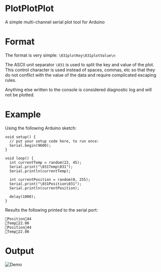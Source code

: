 # PlotPlotPlot

A simple multi-channel serial plot tool for Arduino

# Format

The format is very simple:
`\031plotKey\031plotValue\n`

The ASCII unit separator `\031` is used to split the key and value of the plot. This control character is used instead of spaces, commas, etc so that they do not conflict with the value of the data and require complicated escaping rules.

Anything else written to the console is considered diagnostic log and will not be plotted.

# Example
Using the following Arduino sketch:
```
void setup() {
  // put your setup code here, to run once:
  Serial.begin(9600);
}

void loop() {
  int currentTemp = random(22, 45);
  Serial.print("\031Temp\031");
  Serial.println(currentTemp);

  int currentPosition = random(0, 255);  
  Serial.print("\031Position\031");
  Serial.println(currentPosition);

  delay(1000);
}
```

Results the following printed to the serial port:
```
Position44
Temp22.00
Position44
Temp22.00
```

# Output

![Demo](https://raw.githubusercontent.com/i386/plotplotplot/master/demo.gif)
